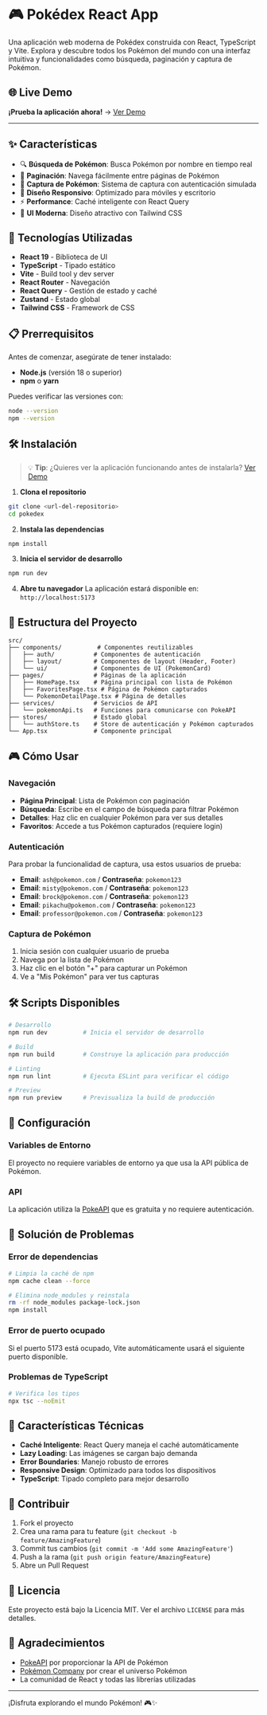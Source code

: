 # 🎮 Pokédex React App

Una aplicación web moderna de Pokédex construida con React, TypeScript y Vite. Explora y descubre todos los Pokémon del mundo con una interfaz intuitiva y funcionalidades como búsqueda, paginación y captura de Pokémon.

## 🌐 Live Demo

**¡Prueba la aplicación ahora!** → [Ver Demo](https://pokedex-one-drab-93.vercel.app/)

---

## ✨ Características

- 🔍 **Búsqueda de Pokémon**: Busca Pokémon por nombre en tiempo real
- 📄 **Paginación**: Navega fácilmente entre páginas de Pokémon
- 🎯 **Captura de Pokémon**: Sistema de captura con autenticación simulada
- 📱 **Diseño Responsivo**: Optimizado para móviles y escritorio
- ⚡ **Performance**: Caché inteligente con React Query
- 🎨 **UI Moderna**: Diseño atractivo con Tailwind CSS

## 🚀 Tecnologías Utilizadas

- **React 19** - Biblioteca de UI
- **TypeScript** - Tipado estático
- **Vite** - Build tool y dev server
- **React Router** - Navegación
- **React Query** - Gestión de estado y caché
- **Zustand** - Estado global
- **Tailwind CSS** - Framework de CSS

## 📋 Prerrequisitos

Antes de comenzar, asegúrate de tener instalado:

- **Node.js** (versión 18 o superior)
- **npm** o **yarn**

Puedes verificar las versiones con:

```bash
node --version
npm --version
```

## 🛠️ Instalación

> 💡 **Tip**: ¿Quieres ver la aplicación funcionando antes de instalarla? [Ver Demo](https://pokedex-one-drab-93.vercel.app/)

1. **Clona el repositorio**

```bash
git clone <url-del-repositorio>
cd pokedex
```

2. **Instala las dependencias**

```bash
npm install
```

3. **Inicia el servidor de desarrollo**

```bash
npm run dev
```

4. **Abre tu navegador**
   La aplicación estará disponible en: `http://localhost:5173`

## 📁 Estructura del Proyecto

```
src/
├── components/          # Componentes reutilizables
│   ├── auth/           # Componentes de autenticación
│   ├── layout/         # Componentes de layout (Header, Footer)
│   └── ui/             # Componentes de UI (PokemonCard)
├── pages/              # Páginas de la aplicación
│   ├── HomePage.tsx    # Página principal con lista de Pokémon
│   ├── FavoritesPage.tsx # Página de Pokémon capturados
│   └── PokemonDetailPage.tsx # Página de detalles
├── services/           # Servicios de API
│   └── pokemonApi.ts   # Funciones para comunicarse con PokeAPI
├── stores/             # Estado global
│   └── authStore.ts    # Store de autenticación y Pokémon capturados
└── App.tsx             # Componente principal
```

## 🎮 Cómo Usar

### Navegación

- **Página Principal**: Lista de Pokémon con paginación
- **Búsqueda**: Escribe en el campo de búsqueda para filtrar Pokémon
- **Detalles**: Haz clic en cualquier Pokémon para ver sus detalles
- **Favoritos**: Accede a tus Pokémon capturados (requiere login)

### Autenticación

Para probar la funcionalidad de captura, usa estos usuarios de prueba:

- **Email**: `ash@pokemon.com` / **Contraseña**: `pokemon123`
- **Email**: `misty@pokemon.com` / **Contraseña**: `pokemon123`
- **Email**: `brock@pokemon.com` / **Contraseña**: `pokemon123`
- **Email**: `pikachu@pokemon.com` / **Contraseña**: `pokemon123`
- **Email**: `professor@pokemon.com` / **Contraseña**: `pokemon123`

### Captura de Pokémon

1. Inicia sesión con cualquier usuario de prueba
2. Navega por la lista de Pokémon
3. Haz clic en el botón "+" para capturar un Pokémon
4. Ve a "Mis Pokémon" para ver tus capturas

## 🛠️ Scripts Disponibles

```bash
# Desarrollo
npm run dev          # Inicia el servidor de desarrollo

# Build
npm run build        # Construye la aplicación para producción

# Linting
npm run lint         # Ejecuta ESLint para verificar el código

# Preview
npm run preview      # Previsualiza la build de producción
```

## 🔧 Configuración

### Variables de Entorno

El proyecto no requiere variables de entorno ya que usa la API pública de Pokémon.

### API

La aplicación utiliza la [PokeAPI](https://pokeapi.co/) que es gratuita y no requiere autenticación.

## 🐛 Solución de Problemas

### Error de dependencias

```bash
# Limpia la caché de npm
npm cache clean --force

# Elimina node_modules y reinstala
rm -rf node_modules package-lock.json
npm install
```

### Error de puerto ocupado

Si el puerto 5173 está ocupado, Vite automáticamente usará el siguiente puerto disponible.

### Problemas de TypeScript

```bash
# Verifica los tipos
npx tsc --noEmit
```

## 📱 Características Técnicas

- **Caché Inteligente**: React Query maneja el caché automáticamente
- **Lazy Loading**: Las imágenes se cargan bajo demanda
- **Error Boundaries**: Manejo robusto de errores
- **Responsive Design**: Optimizado para todos los dispositivos
- **TypeScript**: Tipado completo para mejor desarrollo

## 🤝 Contribuir

1. Fork el proyecto
2. Crea una rama para tu feature (`git checkout -b feature/AmazingFeature`)
3. Commit tus cambios (`git commit -m 'Add some AmazingFeature'`)
4. Push a la rama (`git push origin feature/AmazingFeature`)
5. Abre un Pull Request

## 📄 Licencia

Este proyecto está bajo la Licencia MIT. Ver el archivo `LICENSE` para más detalles.

## 🙏 Agradecimientos

- [PokeAPI](https://pokeapi.co/) por proporcionar la API de Pokémon
- [Pokémon Company](https://www.pokemon.com/) por crear el universo Pokémon
- La comunidad de React y todas las librerías utilizadas

---

¡Disfruta explorando el mundo Pokémon! 🎮✨
